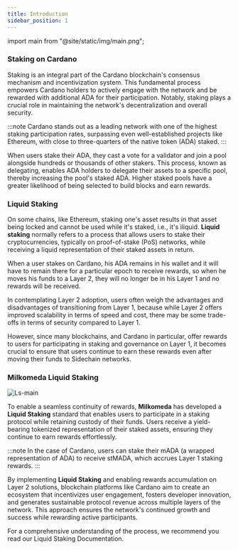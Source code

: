 ```yaml
---
title: Introduction
sidebar_position: 1
---
```

import main from "@site/static/img/main.png";

### Staking on Cardano

Staking is an integral part of the Cardano blockchain's consensus mechanism and incentivization system. This fundamental process empowers Cardano holders to actively engage with the network and be rewarded with additional ADA for their participation. Notably, staking plays a crucial role in maintaining the network's decentralization and overall security.

:::note 
Cardano stands out as a leading network with one of the highest staking participation rates, surpassing even well-established projects like Ethereum, with close to three-quarters of the native token (ADA) staked.
:::

When users stake their ADA, they cast a vote for a validator and join a pool alongside hundreds or thousands of other stakers. This process, known as delegating, enables ADA holders to delegate their assets to a specific pool, thereby increasing the pool's staked ADA. Higher staked pools have a greater likelihood of being selected to build blocks and earn rewards.



### Liquid Staking

On some chains, like Ethereum, staking one's asset results in that asset being locked and cannot be used while it's staked, i.e., it's iliquid. **Liquid staking** normally refers to a process that allows users to stake their cryptocurrencies, typically on proof-of-stake (PoS) networks, while receiving a liquid representation of their staked assets in return.
 
When a user stakes on Cardano, his ADA remains in his wallet and it will have to remain there for a particular epoch to receive rewards, so when he moves his funds to a Layer 2, they will no longer be in his Layer 1 and no rewards will be received.

In contemplating Layer 2 adoption, users often weigh the advantages and disadvantages of transitioning from Layer 1, because while Layer 2 offers improved scalability in terms of speed and cost, there may be some trade-offs in terms of security compared to Layer 1.

However, since many blockchains, and Cardano in particular, offer rewards to users for participating in staking and governance on Layer 1, it becomes crucial to ensure that users continue to earn these rewards even after moving their funds to Sidechain networks.


### Milkomeda Liquid Staking

<img
  src={main}
  className="img-full"
  alt="Ls-main"
/>

To enable a seamless continuity of rewards, **Milkomeda** has developed a **Liquid Staking** standard that enables users to participate in a staking protocol while retaining custody of their funds. Users receive a yield-bearing tokenized representation of their staked assets, ensuring they continue to earn rewards effortlessly.


:::note
In the case of Cardano, users can stake their mADA (a wrapped representation of ADA) to receive stMADA, which accrues Layer 1 staking rewards.
:::


By implementing **Liquid Staking** and enabling rewards accumulation on Layer 2 solutions, blockchain platforms like Cardano aim to create an ecosystem that incentivizes user engagement, fosters developer innovation, and generates sustainable protocol revenue across multiple layers of the network. This approach ensures the network's continued growth and success while rewarding active participants.

For a comprehensive understanding of the process, we recommend you read our Liquid Staking Documentation. 

